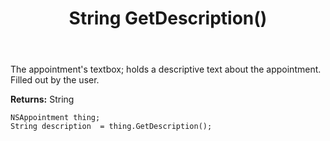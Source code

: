 ﻿---
uid: crmscript_ref_NSAppointment_GetDescription
title: String GetDescription()
intellisense: NSAppointment.GetDescription
keywords: NSAppointment, GetDescription
so.topic: reference
---

The appointment's textbox; holds a descriptive text about the appointment. Filled out by the user.

**Returns:** String


```crmscript
NSAppointment thing;
String description  = thing.GetDescription();
```


